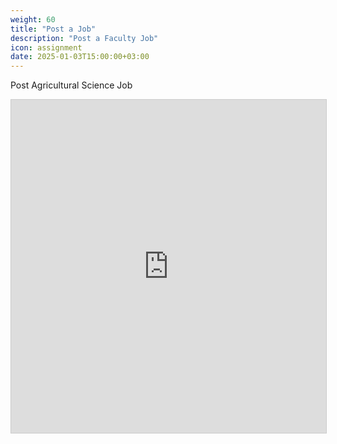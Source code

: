 ```yaml
---
weight: 60
title: "Post a Job"
description: "Post a Faculty Job"
icon: assignment
date: 2025-01-03T15:00:00+03:00
---
```


Post Agricultural Science Job

<iframe class="airtable-embed" src="https://airtable.com/embed/appWOoBxmGoaKnB37/pagSHSf1qyICkWa5D/form" frameborder="0" onmousewheel="" width="100%" height="533" style="background: transparent; border: 1px solid #ccc;"></iframe>